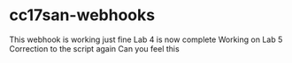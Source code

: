 # cc17san-webhooks

This webhook is working just fine
Lab 4 is now complete
Working on Lab 5
Correction to the script again
Can you feel this
